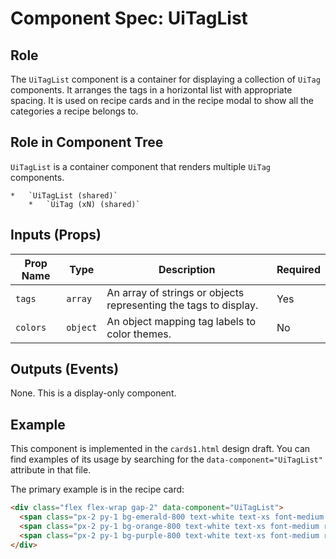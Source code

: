 # Component Spec: UiTagList

## Role

The `UiTagList` component is a container for displaying a collection of `UiTag` components. It arranges the tags in a horizontal list with appropriate spacing. It is used on recipe cards and in the recipe modal to show all the categories a recipe belongs to.

## Role in Component Tree

`UiTagList` is a container component that renders multiple `UiTag` components.

```
*   `UiTagList (shared)`
    *   `UiTag (xN) (shared)`
```

## Inputs (Props)

| Prop Name | Type     | Description                                                      | Required |
| --------- | -------- | ---------------------------------------------------------------- | -------- |
| `tags`    | `array`  | An array of strings or objects representing the tags to display. | Yes      |
| `colors`  | `object` | An object mapping tag labels to color themes.                    | No       |

## Outputs (Events)

None. This is a display-only component.

## Example

This component is implemented in the `cards1.html` design draft. You can find examples of its usage by searching for the `data-component="UiTagList"` attribute in that file.

The primary example is in the recipe card:

```html
<div class="flex flex-wrap gap-2" data-component="UiTagList">
  <span class="px-2 py-1 bg-emerald-800 text-white text-xs font-medium rounded-full" data-component="UiTag">Vegan</span>
  <span class="px-2 py-1 bg-orange-800 text-white text-xs font-medium rounded-full" data-component="UiTag">Summer</span>
  <span class="px-2 py-1 bg-purple-800 text-white text-xs font-medium rounded-full" data-component="UiTag">Breakfast</span>
</div>
```
